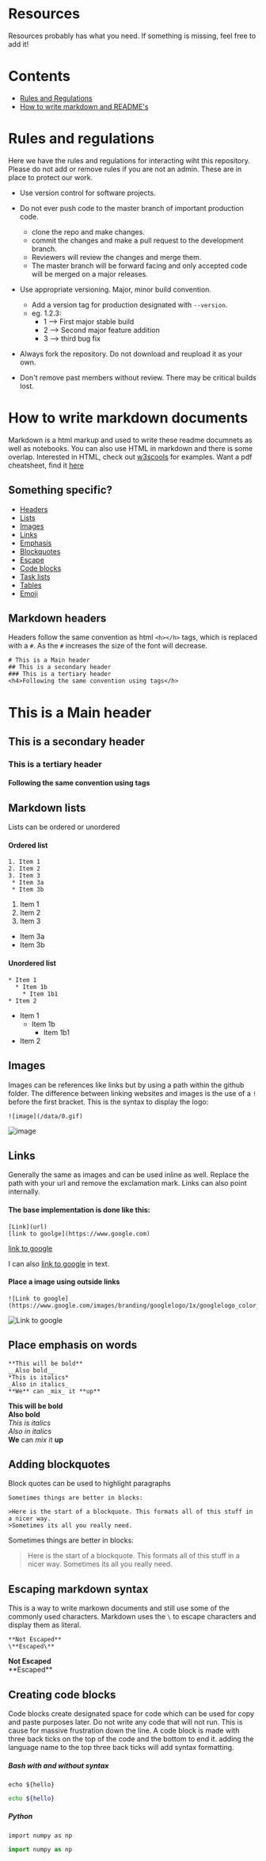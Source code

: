 # Resources
Resources probably has what you need. If something is missing, feel free to add it!

# Contents
* [Rules and Regulations](#RulesandRegs)
* [How to write markdown and README's](#markdown)

# Rules and regulations <a name=RulesandRegs></a>
Here we have the rules and regulations for interacting wiht this repository. Please do not add or remove rules if you are not an admin. These are in place to protect our work.

* Use version control for software projects.

* Do not ever push code to the master branch of important production code.
  * clone the repo and make changes.
  * commit the changes and make a pull request to the development branch.
  * Reviewers will review the changes and merge them.
  * The master branch will be forward facing and only accepted code will be merged on a major releases.
 
* Use appropriate versioning. Major, minor build convention.
  * Add a version tag for production designated with `--version`.
  * eg. 1.2.3:
    * 1 --> First major stable build
    * 2 --> Second major feature addition
    * 3 --> third bug fix
    
* Always fork the repository. Do not download and reupload it as your own.
* Don't remove past members without review. There may be critical builds lost.
      
# How to write markdown documents <a name=markdown></a>
Markdown is a html markup and used to write these readme documnets as well as notebooks. You can also use HTML in markdown and there is some overlap. Interested in HTML, check out [w3scools](https://www.w3schools.com/html/default.asp) for examples. Want a pdf cheatsheet, find it [here](https://guides.github.com/pdfs/markdown-cheatsheet-online.pdf)

## Something specific?
* [Headers](#header)
* [Lists](#lists)
* [Images](#images)
* [Links](#links)
* [Emphasis](#emphasis)
* [Blockquotes](#blockquotes)
* [Escape](#escapes)
* [Code blocks](#CodeBlocks)
* [Task lists](#taskList)
* [Tables](#tables)
* [Emoji](#emoji)

## Markdown headers <a name=header></a>
Headers follow the same convention as html `<h></h>` tags, which is replaced with a `#`. As the `#` increases the size of the font will decrease.
```
# This is a Main header
## This is a secondary header
### This is a tertiary header
<h4>Following the same convention using tags</h>
```
# This is a Main header
## This is a secondary header
### This is a tertiary header
<h4>Following the same convention using tags</h>
<br>

## Markdown lists <a name=lists></a>
Lists can be ordered or unordered

#### Ordered list
```
1. Item 1
2. Item 2
3. Item 3
 * Item 3a
 * Item 3b
```
1. Item 1
2. Item 2
3. Item 3
  * Item 3a
  * Item 3b
 
#### Unordered list
```
* Item 1
  * Item 1b
    * Item 1b1
* Item 2
```
* Item 1
  * Item 1b
    * Item 1b1
* Item 2

## Images <a name=images></a>
Images can be references like links but by using a path within the github folder. The difference between linking websites and images is the use of a `!` before the first bracket. This is the syntax to display the logo:
```
![image](/data/0.gif)
```
![image](/data/0.gif)

## Links <a name=links></a>
Generally the same as images and can be used inline as well. Replace the path with your url and remove the exclamation mark. Links can also point internally.

#### The base implementation is done like this:
```
[Link](url)
[link to goolge](https://www.google.com)
```
[link to google](https://www.google.com)

I can also [link to google](https://www.google.com) in text.
#### Place a image using outside links
```
![Link to google](https://www.google.com/images/branding/googlelogo/1x/googlelogo_color_272x92dp.png)
```
![Link to google](https://www.google.com/images/branding/googlelogo/1x/googlelogo_color_272x92dp.png)

## Place emphasis on words <a name=emphasis></a>
```
**This will be bold**
__Also bold__
*This is italics*
_Also in italics_
**We** can _mix_ it **up**
```
**This will be bold**
<br>
__Also bold__
<br>
*This is italics*
<br>
_Also in italics_
<br>
**We** can _mix_ it **up**

## Adding blockquotes <a name=blockquotes></a>
Block quotes can be used to highlight paragraphs
```
Sometimes things are better in blocks:

>Here is the start of a blockquote. This formats all of this stuff in a nicer way. 
>Sometimes its all you really need.
```
Sometimes things are better in blocks:

>Here is the start of a blockquote. This formats all of this stuff in a nicer way. 
>Sometimes its all you really need.

## Escaping markdown syntax <a name=escapes></a>
This is a way to write markown documents and still use some of the commonly used characters. Markdown uses the `\` to escape characters and display them as literal.
```
**Not Escaped**
\**Escaped\**
```
**Not Escaped**
<br>
\*\*Escaped\*\*

## Creating code blocks <a name=CodeBlocks></a>
Code blocks create designated space for code which can be used for copy and paste purposes later. Do not write any code that will not run. This is cause for massive frustration down the line. A code block is made with three back ticks on the top of the code and the bottom to end it. adding the language name to the top three back ticks will add syntax formatting.
##### Bash with and without syntax
```
echo ${hello}
```
```Bash
echo ${hello}
```
##### Python
```
import numpy as np
```
```Python
import numpy as np
```
